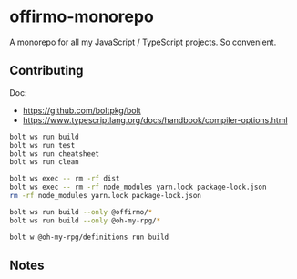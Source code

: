 # offirmo-monorepo
A monorepo for all my JavaScript / TypeScript projects. So convenient.


## Contributing

Doc:
* https://github.com/boltpkg/bolt
* https://www.typescriptlang.org/docs/handbook/compiler-options.html



```bash
bolt ws run build
bolt ws run test
bolt ws run cheatsheet
bolt ws run clean

bolt ws exec -- rm -rf dist
bolt ws exec -- rm -rf node_modules yarn.lock package-lock.json
rm -rf node_modules yarn.lock package-lock.json

bolt ws run build --only @offirmo/*
bolt ws run build --only @oh-my-rpg/*

bolt w @oh-my-rpg/definitions run build
```

## Notes
